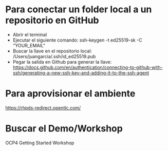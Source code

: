 # Para conectar un folder local a un repositorio en GitHub
- Abrir el terminal
- Ejecutar el siguiente comando: ssh-keygen -t ed25519-sk -C "YOUR_EMAIL"
- Buscar la llave en el repositorio local: /Users/juangarcia/.ssh/id_ed25519.pub
- Pegar la salida en Github para generar la llave: https://docs.github.com/en/authentication/connecting-to-github-with-ssh/generating-a-new-ssh-key-and-adding-it-to-the-ssh-agent


# Para aprovisionar el ambiente
https://rhpds-redirect.opentlc.com/

# Buscar el Demo/Workshop
OCP4 Getting Started Workshop
